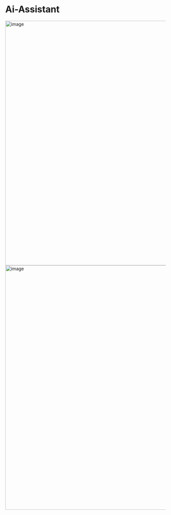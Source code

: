 # Ai-Assistant

<img width="1366" height="768" alt="image" src="https://github.com/user-attachments/assets/b93ccf5e-10d9-4d79-b441-9927785989e9" />
<img width="1366" height="768" alt="image" src="https://github.com/user-attachments/assets/629aed8d-5dec-446e-a7e9-396812e77da6" />
